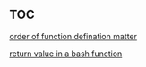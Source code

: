 
## TOC

[order of function defination matter](./order-of-fn-definitions-matter/index.ipynb)

[return value in a bash function](./return-value-in-a-bash-function/return-value-in-a-bash-function.ipynb) 